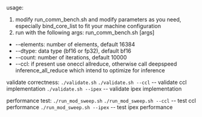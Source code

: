 usage:
1. modify run_comm_bench.sh and modify parameters as you need, especially bind_core_list to fit your machine configuration
2. run with the following args:
    run_comm_bench.sh [args]
* --elements: number of elements, default 16384
* --dtype: data type (bf16 or fp32), default bf16
* --count: number of iterations, default 10000
* --ccl: if present use oneccl allreduce, otherwise call deepspeed inference_all_reduce which intend to optimize for inference

validate correctness:
`./validate.sh`
`./validate.sh --ccl` -- validate ccl implementation
`./validate.sh --ipex` -- validate ipex implementation

performance test:
`./run_mod_sweep.sh`
`./run_mod_sweep.sh --ccl` -- test ccl performance
`./run_mod_sweep.sh --ipex` -- test ipex performance
